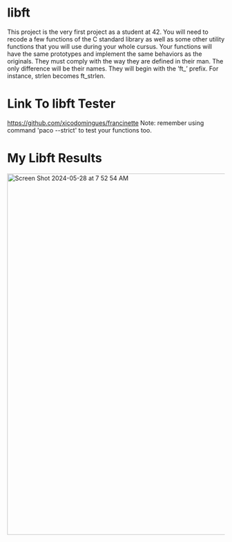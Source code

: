# libft

This project is the very first project as a student at 42. You will need to recode a few functions of the C standard library as well as some other utility functions that you will use during your whole cursus.
Your functions will have the same prototypes and implement the same behaviors as the originals. They must comply with the way they are defined in their man. The only difference will be their names. They will begin with the ’ft_’ prefix. For instance, strlen becomes ft_strlen.

# Link To libft Tester
https://github.com/xicodomingues/francinette
Note: remember using command 'paco --strict' to test your functions too.

# My Libft Results
<img width="837" alt="Screen Shot 2024-05-28 at 7 52 54 AM" src="https://github.com/Sherry5Wu/libft/assets/132613292/c66d9acc-eed6-40a0-8eb2-7ba68e38c427">

